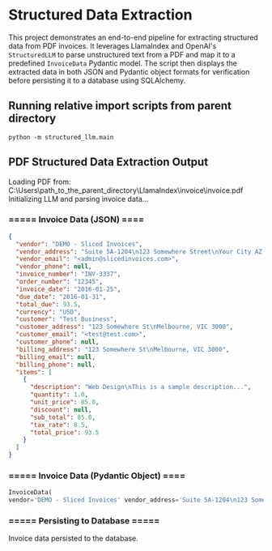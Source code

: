 # Structured Data Extraction

This project demonstrates an end-to-end pipeline for extracting structured data from PDF invoices. It leverages LlamaIndex and OpenAI's `StructuredLLM` to parse unstructured text from a PDF and map it to a predefined `InvoiceData` Pydantic model. The script then displays the extracted data in both JSON and Pydantic object formats for verification before persisting it to a database using SQLAlchemy.

## Running relative import scripts from parent directory

```pwsh
python -m structured_llm.main
```

## PDF Structured Data Extraction Output

Loading PDF from: C:\Users\path_to_the_parent_directory\LlamaIndex\invoice\invoice.pdf</br>
Initializing LLM and parsing invoice data...

### ===== Invoice Data (JSON) ====

```json
{
  "vendor": "DEMO - Sliced Invoices",
  "vendor_address": "Suite 5A-1204\n123 Somewhere Street\nYour City AZ 12345",
  "vendor_email": "<admin@slicedinvoices.com>",
  "vendor_phone": null,
  "invoice_number": "INV-3337",
  "order_number": "12345",
  "invoice_date": "2016-01-25",
  "due_date": "2016-01-31",
  "total_due": 93.5,
  "currency": "USD",
  "customer": "Test Business",
  "customer_address": "123 Somewhere St\nMelbourne, VIC 3000",
  "customer_email": "<test@test.com>",
  "customer_phone": null,
  "billing_address": "123 Somewhere St\nMelbourne, VIC 3000",
  "billing_email": null,
  "billing_phone": null,
  "items": [
    {
      "description": "Web Design\nThis is a sample description...",
      "quantity": 1.0,
      "unit_price": 85.0,
      "discount": null,
      "sub_total": 85.0,
      "tax_rate": 8.5,
      "total_price": 93.5
    }
  ]
}
```

### ===== Invoice Data (Pydantic Object) ====

```python
InvoiceData(
vendor='DEMO - Sliced Invoices' vendor_address='Suite 5A-1204\n123 Somewhere Street\nYour City AZ 12345' vendor_email='<admin@slicedinvoices.com>' vendor_phone=None invoice_number='INV-3337' order_number='12345' invoice_date=datetime.date(2016, 1, 25) due_date=datetime.date(2016, 1, 31) total_due=93.5 currency='USD' customer='Test Business' customer_address='123 Somewhere St\nMelbourne, VIC 3000' customer_email='<test@test.com>' customer_phone=None billing_address='123 Somewhere St\nMelbourne, VIC 3000' billing_email=None billing_phone=None items=[LineItem(description='Web Design\nThis is a sample description...', quantity=1.0, unit_price=85.0, discount=None, sub_total=85.0, tax_rate=8.5, total_price=93.5)]
```

### ===== Persisting to Database =====

Invoice data persisted to the database.
